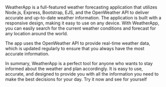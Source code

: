 WeatherApp is a full-featured weather forecasting application that utilizes Node.js, Express, Bootstrap, EJS, and the OpenWeather API to deliver accurate and up-to-date weather information. The application is built with a responsive design, making it easy to use on any device. With WeatherApp, you can easily search for the current weather conditions and forecast for any location around the world.


The app uses the OpenWeather API to provide real-time weather data, which is updated regularly to ensure that you always have the most accurate information.


In summary, WeatherApp is a perfect tool for anyone who wants to stay informed about the weather and plan accordingly. It is easy to use, accurate, and designed to provide you with all the information you need to make the best decisions for your day. Try it now and see for yourself
